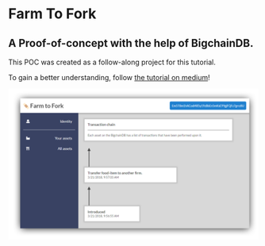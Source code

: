 # Farm To Fork
## A Proof-of-concept with the help of BigchainDB.

This POC was created as a follow-along project for this tutorial.

To gain a better understanding, follow [the tutorial on medium](https://medium.com/wearetheledger/bigchaindb-a-hands-on-approach-42e1d3b4e7a)!

![preview of the POC](img/preview.png)
